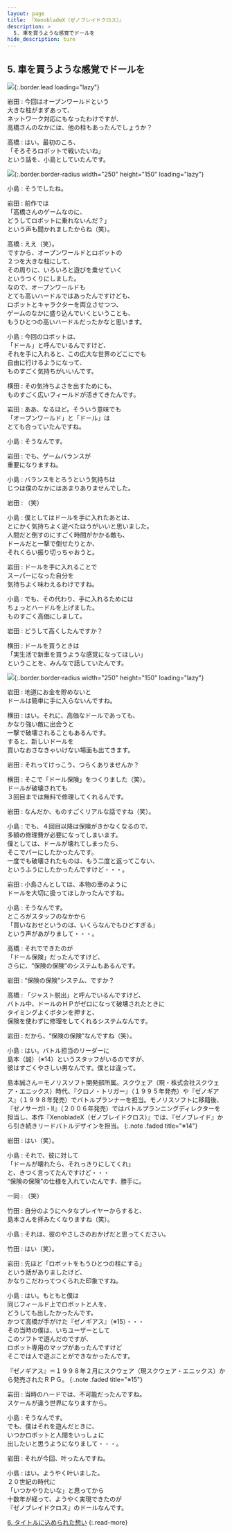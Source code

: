 ```yaml
---
layout: page
title: 『XenobladeX（ゼノブレイドクロス）』
description: >
  5. 車を買うような感覚でドールを
hide_description: ture
---
```



## 5. 車を買うような感覚でドールを

![](/interviews/jp/wiiu/ax5j/vol1/img/mainvisual5.jpg){:.border.lead loading="lazy"}



岩田
: 今回はオープンワールドという<br>大きな柱がまずあって、<br>ネットワーク対応にもなったわけですが、<br>高橋さんのなかには、他の柱もあったんでしょうか？

高橋
: はい。最初のころ、<br>「そろそろロボットで戦いたいね」<br>という話を、小島としていたんです。

![](/interviews/jp/wiiu/ax5j/vol1/img/photo14.jpg){:.border.border-radius width="250" height="150"  loading="lazy"}


小島
: そうでしたね。

岩田
: 前作では<br>「高橋さんのゲームなのに、<br>どうしてロボットに乗れないんだ？」<br>という声も聞かれましたからね（笑）。

高橋
: ええ（笑）。<br>ですから、オープンワールドとロボットの<br>２つを大きな柱にして、<br>その周りに、いろいろと遊びを乗せていく<br>というつくりにしました。<br>なので、オープンワールドも<br>とても高いハードルではあったんですけども、<br>ロボットとキャラクターを両立させつつ、<br>ゲームのなかに盛り込んでいくということも、<br>もうひとつの高いハードルだったかなと思います。

小島
: 今回のロボットは、<br>「ドール」と呼んでいるんですけど、<br>それを手に入れると、この広大な世界のどこにでも<br>自由に行けるようになって、<br>ものすごく気持ちがいいんです。

横田
: その気持ちよさを出すためにも、<br>ものすごく広いフィールドが活きてきたんです。

岩田
: ああ、なるほど。そういう意味でも<br>「オープンワールド」と「ドール」は<br>とても合っていたんですね。

小島
: そうなんです。

岩田
: でも、ゲームバランスが<br>重要になりますね。

小島
: バランスをとろうという気持ちは<br>じつは僕のなかにはあまりありませんでした。

岩田
: （笑）

小島
: 僕としてはドールを手に入れたあとは、<br>とにかく気持ちよく遊べたほうがいいと思いました。<br>人間だと倒すのにすごく時間がかかる敵も、<br>ドールだと一撃で倒せたりとか、<br>それくらい振り切っちゃおうと。

岩田
: ドールを手に入れることで<br>スーパーになった自分を<br>気持ちよく味わえるわけですね。

小島
: でも、その代わり、手に入れるためには<br>ちょっとハードルを上げました。<br>ものすごく高価にしまして。

岩田
: どうして高くしたんですか？

横田
: ドールを買うときは<br>「実生活で新車を買うような感覚になってほしい」<br>ということを、みんなで話していたんです。

![](/interviews/jp/wiiu/ax5j/vol1/img/photo15.jpg){:.border.border-radius width="250" height="150"  loading="lazy"}


岩田
: 地道にお金を貯めないと<br>ドールは簡単に手に入らないんですね。

横田
: はい。それに、高価なドールであっても、<br>かなり強い敵に出会うと<br>一撃で破壊されることもあるんです。<br>すると、新しいドールを<br>買いなおさなきゃいけない場面も出てきます。

岩田
: それってけっこう、つらくありませんか？

横田
: そこで「ドール保険」をつくりました（笑）。<br>ドールが破壊されても<br>３回目までは無料で修理してくれるんです。

岩田
: なんだか、ものすごくリアルな話ですね（笑）。

小島
: でも、４回目以降は保険がきかなくなるので、<br>多額の修理費が必要になってしまいます。<br>僕としては、ドールが壊れてしまったら、<br>そこでパーにしたかったんです。<br>一度でも破壊されたものは、もう二度と返ってこない、<br>というふうにしたかったんですけど・・・。

岩田
: 小島さんとしては、本物の車のように<br>ドールを大切に扱ってほしかったんですね。

小島
: そうなんです。<br>ところがスタッフのなかから<br>「買いなおせというのは、いくらなんでもひどすぎる」<br>という声があがりまして・・・。

高橋
: それでできたのが<br>「ドール保険」だったんですけど、<br>さらに、“保険の保険”のシステムもあるんです。

岩田
: “保険の保険”システム、ですか？

高橋
: 「ジャスト脱出」と呼んでいるんですけど、<br>バトル中、ドールのＨＰがゼロになって破壊されたときに<br>タイミングよくボタンを押すと、<br>保険を使わずに修理をしてくれるシステムなんです。

岩田
: だから、“保険の保険”なんですね（笑）。

小島
: はい。バトル担当のリーダーに<br>島本（誠）（※14）というスタッフがいるのですが、<br>彼はすごくやさしい男なんです。僕とは違って。



島本誠さん＝モノリスソフト開発部所属。スクウェア（現・株式会社スクウェア・エニックス）時代、『クロノ・トリガー』（１９９５年発売）や『ゼノギアス』（１９９８年発売）でバトルプランナーを担当。モノリスソフトに移籍後、『ゼノサーガI・II』（２００６年発売）ではバトルプランニングディレクターを担当し、本作『XenobladeX（ゼノブレイドクロス）』では、『ゼノブレイド』から引き続きリードバトルデザインを担当。
{:.note .faded title="※14"}



岩田
: はい（笑）。

小島
: それで、彼に対して<br>「ドールが壊れたら、それっきりにしてくれ」<br>と、きつく言ってたんですけど・・・<br>“保険の保険”の仕様を入れていたんです、勝手に。

一同
: （笑）

竹田
: 自分のようにヘタなプレイヤーからすると、<br>島本さんを拝みたくなりますね（笑）。

小島
: それは、彼のやさしさのおかげだと思ってください。

竹田
: はい（笑）。

岩田
: 先ほど「ロボットをもうひとつの柱にする」<br>という話がありましたけど、<br>かなりこだわってつくられた印象ですね。

小島
: はい。もともと僕は<br>同じフィールド上でロボットと人を、<br>どうしても出したかったんです。<br>かつて高橋が手がけた『ゼノギアス』（※15）・・・<br>その当時の僕は、いちユーザーとして<br>このソフトで遊んだのですが、<br>ロボット専用のマップがあったんですけど<br>そこでは人で遊ぶことができなかったんです。



『ゼノギアス』＝１９９８年２月にスクウェア（現スクウェア・エニックス）から発売されたＲＰＧ。
{:.note .faded title="※15"}



岩田
: 当時のハードでは、不可能だったんですね。<br>スケールが違う世界になりますから。

小島
: そうなんです。<br>でも、僕はそれを遊んだときに、<br>いつかロボットと人間をいっしょに<br>出したいと思うようになりまして・・・。

岩田
: それが今回、叶ったんですね。

小島
: はい。ようやく叶いました。<br>２０世紀の時代に<br>「いつかやりたいな」と思ってから<br>十数年が経って、ようやく実現できたのが<br>『ゼノブレイドクロス』のドールなんです。



[6. タイトルに込められた想い](6.md)
{:.read-more}